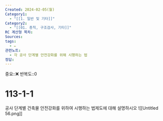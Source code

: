 ```yaml
---
Created: 2024-02-05(월)
Category1:
  - "[[1. 일반 및 기타]]"
Category2:
  - "[[01. 총칙, 구조검사, 기타]]"
RC 계산형 목차: 
Sources: 
tags:
  - ✏️
관련노트:
  - 각 공사 단계별 안전강화를 위해 시행하는 법
정답:
---
```

중요::❌
반복도::0

#  113-1-1

공사 단계별 건축물 안전강화를 위하여 시행하는 법제도에 대해 설명하시오
![[Untitled 56.png]]